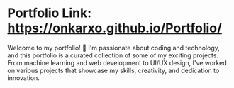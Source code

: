 # Portfolio Link: https://onkarxo.github.io/Portfolio/
Welcome to my portfolio! 🚀  I'm passionate about coding and technology, and this portfolio is a curated collection of some of my exciting projects. From machine learning and web development to UI/UX design, I've worked on various projects that showcase my skills, creativity, and dedication to innovation.
